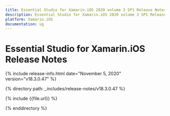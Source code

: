 ```yaml
---
title: Essential Studio for Xamarin.iOS 2020 volume 3 SP1 Release Notes  
description: Essential Studio for Xamarin.iOS 2020 volume 3 SP1 Release Notes  
platform: Xamarin.iOS
documentation: ug
---
```


# Essential Studio for Xamarin.iOS  Release Notes  

{% include release-info.html date="November 5, 2020"  version="v18.3.0.47" %} 


{% directory path: _includes/release-notes/v18.3.0.47 %}

{% include {{file.url}} %}

{% enddirectory %}